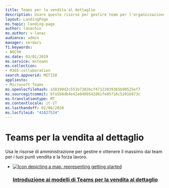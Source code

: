 ```yaml
---
title: Teams per la vendita al dettaglio
description: Usare queste risorse per gestire team per l'organizzazione al dettaglio.
layout: LandingPage
ms.topic: landing-page
author: lanachin
ms.author: v-lanac
audience: admin
manager: serdars
f1.keywords:
- NOCSH
ms.date: 03/01/2019
ms.service: msteams
ms.collection:
- M365-collaboration
search.appverid: MET150
appliesto:
- Microsoft Teams
ms.openlocfilehash: a38198d2c551b7202bcf47122039365b98525ef7
ms.sourcegitcommit: bfa5b8db4e42e0480542d61fe05716c52016873c
ms.translationtype: MT
ms.contentlocale: it-IT
ms.lasthandoff: 02/06/2020
ms.locfileid: "41827524"
---
```

# <a name="teams-for-retail"></a>Teams per la vendita al dettaglio

Usa le risorse di amministrazione per gestire e ottenere il massimo dai team per i tuoi punti vendita e la forza lavoro.

<ul class="panelContent cardsFTitle">
    <li>
        <a href="https://docs.microsoft.com/microsoftteams/get-started-with-retail-teams-templates">
        <div class="cardSize">
            <div class="cardPadding">
                <div class="card">
                    <div class="cardImageOuter">
                        <div class="cardImage">
                            <img src="https://docs.microsoft.com/en-us/office/media/icons/walkthrough-map-teams.svg" alt="Icon depicting a map, representing getting started"/>
                        </div>
                    </div>
                    <div class="cardText">
                        <h3>Introduzione ai modelli di Teams per la vendita al dettaglio</h3>
                    </div>
                </div>
            </div>
        </div>
        </a>
    </li>
</ul>